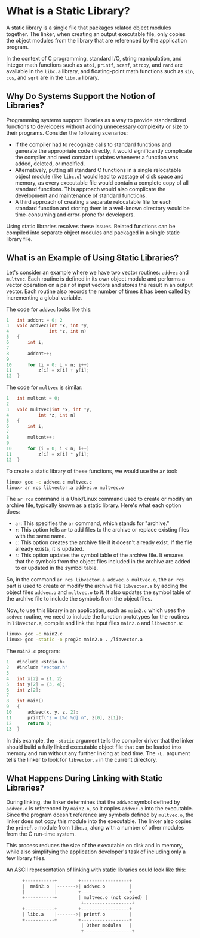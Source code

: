# What is a Static Library?

A static library is a single file that packages related object modules together. The linker, when creating an output executable file, only copies the object modules from the library that are referenced by the application program. 

In the context of C programming, standard I/O, string manipulation, and integer math functions such as `atoi`, `printf`, `scanf`, `strcpy`, and `rand` are available in the `libc.a` library, and floating-point math functions such as `sin`, `cos`, and `sqrt` are in the `libm.a` library.

## Why Do Systems Support the Notion of Libraries?

Programming systems support libraries as a way to provide standardized functions to developers without adding unnecessary complexity or size to their programs. Consider the following scenarios:

- If the compiler had to recognize calls to standard functions and generate the appropriate code directly, it would significantly complicate the compiler and need constant updates whenever a function was added, deleted, or modified.
- Alternatively, putting all standard C functions in a single relocatable object module (like `libc.o`) would lead to wastage of disk space and memory, as every executable file would contain a complete copy of all standard functions. This approach would also complicate the development and maintenance of standard functions.
- A third approach of creating a separate relocatable file for each standard function and storing them in a well-known directory would be time-consuming and error-prone for developers.

Using static libraries resolves these issues. Related functions can be compiled into separate object modules and packaged in a single static library file.

## What is an Example of Using Static Libraries?

Let's consider an example where we have two vector routines: `addvec` and `multvec`. Each routine is defined in its own object module and performs a vector operation on a pair of input vectors and stores the result in an output vector. Each routine also records the number of times it has been called by incrementing a global variable.

The code for `addvec` looks like this:

```c
1	int addcnt = 0; 2
3	void addvec(int *x, int *y,
4				int *z, int n)
5	{
6		int i;
7
8		addcnt++;
9
10		for (i = 0; i < n; i++)
11			z[i] = x[i] + y[i];
12	}
```

The code for `multvec` is similar:

```c
1	int multcnt = 0;
2
3	void multvec(int *x, int *y,
4			int *z, int n)
5	{
6		int i;
7
8		multcnt++;
9
10		for (i = 0; i < n; i++)
11			z[i] = x[i] * y[i];
12	}
```

To create a static library of these functions, we would use the `ar` tool:

```bash
linux> gcc -c addvec.c multvec.c
linux> ar rcs libvector.a addvec.o multvec.o
```
The `ar rcs` command is a Unix/Linux command used to create or modify an archive file, typically known as a static library. Here's what each option does:

- `ar`: This specifies the `ar` command, which stands for "archive."
- `r`: This option tells `ar` to add files to the archive or replace existing files with the same name.
- `c`: This option creates the archive file if it doesn't already exist. If the file already exists, it is updated.
- `s`: This option updates the symbol table of the archive file. It ensures that the symbols from the object files included in the archive are added to or updated in the symbol table.

So, in the command `ar rcs libvector.a addvec.o multvec.o`, the `ar rcs` part is used to create or modify the archive file `libvector.a` by adding the object files `addvec.o` and `multvec.o` to it. It also updates the symbol table of the archive file to include the symbols from the object files.

Now, to use this library in an application, such as `main2.c` which uses the `addvec` routine, we need to include the function prototypes for the routines in `libvector.a`, compile and link the input files `main2.o` and `libvector.a`:

```bash
linux> gcc -c main2.c
linux> gcc -static -o prog2c main2.o . /libvector.a
```

The `main2.c` program:

```c
1	#include <stdio.h>
2	#include "vector.h"
3
4	int x[2] = {1, 2}
5	int y[2] = {3, 4};
6	int z[2];
7
8	int main()
9	{
10		addvec(x, y, z, 2);
11		printf("z = [%d %d] n", z[0], z[1]);
12		return 0;
13	}
```

In this example, the `-static` argument tells the compiler driver that the linker should build a fully linked executable object file that can be loaded into memory and run without any further linking at load time. The `-L.` argument tells the linker to look for `libvector.a` in the current directory.

## What Happens During Linking with Static Libraries?

During linking, the linker determines that the `addvec` symbol defined by `addvec.o` is referenced by `main2.o`, so it copies `addvec.o` into the executable. Since the program doesn't reference any symbols defined by `multvec.o`, the linker does not copy this module into the executable. The linker also copies the `printf.o` module from `libc.a`, along with a number of other modules from the C run-time system.

This process reduces the size of the executable on disk and in memory, while also simplifying the application developer's task of including only a few library files.

An ASCII representation of linking with static libraries could look like this:
```c
      +-----------+        +------------------+
      |  main2.o  |------->| addvec.o         |
      |           |        +------------------+
      +-----------+        | multvec.o (not copied) |
                            +------------------+
      +-----------+        +------------------+
      | libc.a    |------->| printf.o         |
      +-----------+        +------------------+
                            | Other modules   |
                            +------------------+
```
